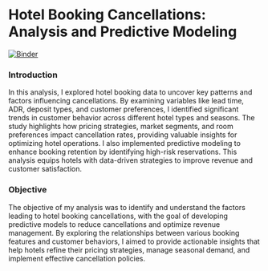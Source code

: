 # Hotel Booking Cancellations: Analysis and Predictive Modeling

[![Binder](https://img.shields.io/badge/Launch-Jupyter_Notebook-orange
)](https://mybinder.org/v2/gh/vigmallya/EDA_Hotel_Cancellation_Prediction/main?labpath=Hotel_Cancellation_Prediction.ipynb)

### Introduction
In this analysis, I explored hotel booking data to uncover key patterns and factors influencing cancellations. By examining variables like lead time, ADR, deposit types, and customer preferences, I identified significant trends in customer behavior across different hotel types and seasons. The study highlights how pricing strategies, market segments, and room preferences impact cancellation rates, providing valuable insights for optimizing hotel operations. I also implemented predictive modeling to enhance booking retention by identifying high-risk reservations. This analysis equips hotels with data-driven strategies to improve revenue and customer satisfaction.

### Objective
The objective of my analysis was to identify and understand the factors leading to hotel booking cancellations, with the goal of developing predictive models to reduce cancellations and optimize revenue management. By exploring the relationships between various booking features and customer behaviors, I aimed to provide actionable insights that help hotels refine their pricing strategies, manage seasonal demand, and implement effective cancellation policies.

